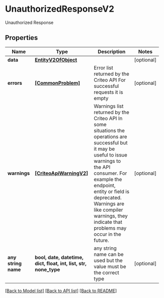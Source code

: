 # UnauthorizedResponseV2

Unauthorized Response

## Properties
Name | Type | Description | Notes
------------ | ------------- | ------------- | -------------
**data** | [**EntityV2OfObject**](EntityV2OfObject.md) |  | [optional] 
**errors** | [**[CommonProblem]**](CommonProblem.md) | Error list returned by the Criteo API  For successful requests it is empty | [optional] 
**warnings** | [**[CriteoApiWarningV2]**](CriteoApiWarningV2.md) | Warnings list returned by the Criteo API  In some situations the operations are successful but it may be useful to issue warnings to the API consumer.  For example the endpoint, entity or field is deprecated. Warnings are like compiler warnings, they indicate that problems may occur in the future. | [optional] 
**any string name** | **bool, date, datetime, dict, float, int, list, str, none_type** | any string name can be used but the value must be the correct type | [optional]

[[Back to Model list]](../README.md#documentation-for-models) [[Back to API list]](../README.md#documentation-for-api-endpoints) [[Back to README]](../README.md)


